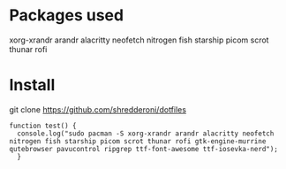 # Packages used
xorg-xrandr
arandr
alacritty
neofetch
nitrogen
fish
starship
picom
scrot
thunar
rofi

# Install
git clone https://github.com/shredderoni/dotfiles
```
function test() {
  console.log("sudo pacman -S xorg-xrandr arandr alacritty neofetch nitrogen fish starship picom scrot thunar rofi gtk-engine-murrine qutebrowser pavucontrol ripgrep ttf-font-awesome ttf-iosevka-nerd");
  }
```
